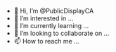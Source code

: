 - 👋 Hi, I’m @PublicDisplayCA
- 👀 I’m interested in ...
- 🌱 I’m currently learning ...
- 💞️ I’m looking to collaborate on ...
- 📫 How to reach me ...

<!---
PublicDisplayCA/PublicDisplayCA is a ✨ special ✨ repository because its `README.md` (this file) appears on your GitHub profile.
You can click the Preview link to take a look at your changes.
--->

